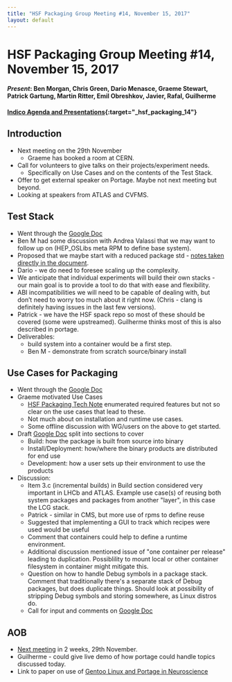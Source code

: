 ```yaml
---
title: "HSF Packaging Group Meeting #14, November 15, 2017"
layout: default
---
```


# HSF Packaging Group Meeting #14, November 15, 2017

#### *Present*: Ben Morgan, Chris Green, Dario Menasce, Graeme Stewart, Patrick Gartung, Martin Ritter, Emil Obreshkov, Javier, Rafal, Guilherme

#### [Indico Agenda and Presentations](https://indico.cern.ch/event/678307/){:target="_hsf_packaging_14"}

## Introduction

* Next meeting on the 29th November
  * Graeme has booked a room at CERN.
* Call for volunteers to give talks on their projects/experiment needs.
  * Specifically on Use Cases and on the contents of the Test Stack.
* Offer to get external speaker on Portage. Maybe not next meeting but beyond.
* Looking at speakers from ATLAS and CVFMS.

## Test Stack
* Went through the [Google Doc](https://docs.google.com/document/d/1LW8OsTFFA9QwsJ9fASkRoJ2E6Gk3UGnOQIcElCL8UCM)
* Ben M had some discussion with Andrea Valassi that we may want to follow up on (HEP_OSLibs meta RPM to define
  base system).
* Proposed that we maybe start with a reduced package std - [notes taken directly in the document](https://docs.google.com/document/d/1LW8OsTFFA9QwsJ9fASkRoJ2E6Gk3UGnOQIcElCL8UCM).
* Dario - we do need to foresee scaling up the complexity.
* We anticipate that individual experiments will build their own stacks - our main goal is to provide a tool to do that with ease and flexibility.
* ABI incompatibilities we will need to be capable of dealing with, but don’t need to worry too much about it right now. (Chris - clang is definitely having issues in the last few versions).
* Patrick - we have the HSF spack repo so most of these should be covered (some were upstreamed). Guilherme thinks most of this is also described in portage.
* Deliverables:
  * build system into a container would be a first step.
  * Ben M - demonstrate from scratch source/binary install

## Use Cases for Packaging
* Went through the [Google Doc](https://docs.google.com/document/d/1h-r3XPIXXxmr5tThIh6gu6VcXXRhBXtUuOv14ju3oTI)
* Graeme motivated Use Cases
  * [HSF Packaging Tech Note](http://hepsoftwarefoundation.org/notes/HSF-TN-2016-03.pdf) enumerated required
    features but not so clear on the use cases that lead to these.
  * Not much about on installation and runtime use cases.
  * Some offline discussion with WG/users on the above to get started.
* Draft [Google Doc](https://docs.google.com/document/d/1h-r3XPIXXxmr5tThIh6gu6VcXXRhBXtUuOv14ju3oTI) split
  into sections to cover
  * Build: how the package is built from source into binary
  * Install/Deployment: how/where the binary products are distributed for end use
  * Development: how a user sets up their environment to use the products
* Discussion:
  * Item 3.c (incremental builds) in Build section considered very important in LHCb and ATLAS.
    Example use case(s) of reusing both system packages and packages from another "layer",
    in this case the LCG stack.
  * Patrick - similar in CMS, but more use of rpms to define reuse
  * Suggested that implementing a GUI to track which recipes were used would be useful
  * Comment that containers could help to define a runtime environment.
  * Additional discussion mentioned issue of "one container per release" leading
    to duplication. Possiblility to mount local or other container filesystem in container
    might mitigate this.
  * Question on how to handle Debug symbols in a package stack. Comment that traditionally
    there's a separate stack of Debug packages, but does duplicate things. Should
    look at possibility of stripping Debug symbols and storing somewhere, as Linux
    distros do.
  * Call for input and comments on [Google Doc](https://docs.google.com/document/d/1h-r3XPIXXxmr5tThIh6gu6VcXXRhBXtUuOv14ju3oTI)

## AOB
* [Next meeting](https://indico.cern.ch/event/) in 2 weeks, 29th November.
* Guilherme - could give live demo of how portage could handle topics discussed today.
* Link to paper on use of [Gentoo Linux and Portage in Neuroscience](https://zenodo.org/record/269626)

